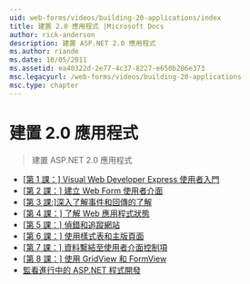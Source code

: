 ```yaml
---
uid: web-forms/videos/building-20-applications/index
title: 建置 2.0 應用程式 |Microsoft Docs
author: rick-anderson
description: 建置 ASP.NET 2.0 應用程式
ms.author: riande
ms.date: 10/05/2011
ms.assetid: ea40322d-2e77-4c37-8227-e650b286e373
msc.legacyurl: /web-forms/videos/building-20-applications
msc.type: chapter
---
```

<a name="building-20-applications"></a>建置 2.0 應用程式
====================
> 建置 ASP.NET 2.0 應用程式


- [[第 1 課：] Visual Web Developer Express 使用者入門](lesson-1-getting-started-with-visual-web-developer-express.md)
- [[第 2 課：] 建立 Web Form 使用者介面](lesson-2-creating-a-web-forms-user-interface.md)
- [[第 3 課:]深入了解事件和回傳的了解](lesson-3-understanding-more-about-events-and-postback.md)
- [[第 4 課：] 了解 Web 應用程式狀態](lesson-4-understanding-web-application-state.md)
- [[第 5 課：] 偵錯和追蹤網站](lesson-5-debugging-and-tracing-your-website.md)
- [[第 6 課：] 使用樣式表和主版頁面](lesson-6-working-with-stylesheets-and-master-pages.md)
- [[第 7 課：] 資料繫結至使用者介面控制項](lesson-7-databinding-to-user-interface-controls.md)
- [[第 8 課：] 使用 GridView 和 FormView](lesson-8-working-with-the-gridview-and-formview.md)
- [監看進行中的 ASP.NET 程式開發](watch-aspnet-development-in-action.md)
